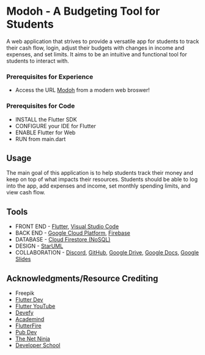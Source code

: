 # Modoh - A Budgeting Tool for Students
A web application that strives to provide a versatile app for students to track their cash flow, login, adjust their budgets with changes in income and expenses, and set limits. It aims to be an intuitive and functional tool for students to interact with.

### Prerequisites for Experience
* Access the URL [Modoh](https://modoh-bcf0a.web.app/) from a modern web broswer!

### Prerequisites for Code

* INSTALL the Flutter SDK
* CONFIGURE your IDE for Flutter
* ENABLE Flutter for Web
* RUN from main.dart

## Usage

The main goal of this application is to help students track their money and keep on top of what impacts their resources. Students should be able to log into the app, add expenses and income, set monthly spending limits, and view cash flow.

## Tools

* FRONT END - [Flutter](https://flutter.dev/), [Visual Studio Code](https://code.visualstudio.com/)
* BACK END - [Google Cloud Platform](https://cloud.google.com/), [Firebase](https://firebase.google.com/)
* DATABASE - [Cloud Firestore (NoSQL)](https://firebase.google.com/docs/firestore)
* DESIGN - [StarUML](https://staruml.io/)
* COLLABORATION - [Discord](https://discord.com), [GitHub](https://github.com/), [Google Drive](https://drive.google.com), [Google Docs](https://docs.google.com), [Google Slides](https://slides.google.com)

## Acknowledgments/Resource Crediting

* Freepik
* [Flutter Dev](https://flutter.dev/docs/development)
* [Flutter YouTube](https://www.youtube.com/playlist?list=PLjxrf2q8roU23XGwz3Km7sQZFTdB996iG)
* [Devefy](https://www.youtube.com/watch?v=87cz-ihAJ-8)
* [Academind](https://www.youtube.com/watch?v=x0uinJvhNxI)
* [FlutterFire](https://firebase.flutter.dev/docs/overview)
* [Pub Dev](https://pub.dev/)
* [The Net Ninja](https://www.youtube.com/watch?v=sfA3NWDBPZ4&list=PL4cUxeGkcC9j--TKIdkb3ISfRbJeJYQwC)
* [Developer School](https://developer.school/hosting-a-flutter-web-project-on-firebase-hosting/)


